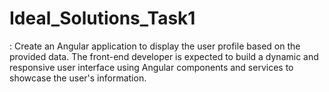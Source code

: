 # Ideal_Solutions_Task1
 : Create an Angular application to display the user profile based on the provided data. The front-end developer is expected to build a dynamic and responsive user interface using Angular components and services to showcase the user's information.
